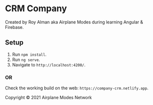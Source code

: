 # CRM Company

Created by Roy Alman aka Airplane Modes during learning Angular & Firebase.

## Setup

1. Run `npm install`.
2. Run `ng serve`.
3. Navigate to `http://localhost:4200/`.

### OR

Check the working build on the web: `https://company-crm.netlify.app`.



Copyright © 2021 Airplane Modes Network